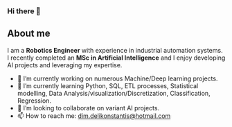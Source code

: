 ### Hi there 👋

<!--
**ddelikonstantis/ddelikonstantis** is a ✨ _special_ ✨ repository because its `README.md` (this file) appears on your GitHub profile.

Here are some ideas to get you started:

- 🔭 I’m currently working on ...
- 🌱 I’m currently learning ...
- 👯 I’m looking to collaborate on ...
- 🤔 I’m looking for help with ...
- 💬 Ask me about ...
- 📫 How to reach me: ...
- 😄 Pronouns: ...
- ⚡ Fun fact: ...
-->

## About me
I am a **Robotics Engineer** with experience in industrial automation systems. I recently completed an **MSc in Artificial Intelligence** and I enjoy developing AI projects and leveraging my expertise.

* 🔭 I’m currently working on numerous Machine/Deep learning projects.
* 🌱 I’m currently learning Python, SQL, ETL processes, Statistical modelling, Data Analysis/visualization/Discretization, Classification, Regression.
* 👯 I’m looking to collaborate on variant AI projects.
* 📫 How to reach me: [dim.delikonstantis@hotmail.com](mailto:dim.delikonstantis@hotmail.com?subject=[GitHub])
